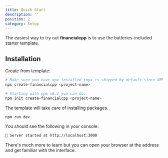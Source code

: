 ```yaml
---
title: Quick Start
description: ''
position: 2
category: Setup
---
```


The easiest way to try out **financialcpp** is to use the batteries-included starter template.

## Installation

Create from template:

<code-group>
  <code-block label="NPX" active>

  ```bash
  # Make sure you have npx installed (npx is shipped by default since NPM 5.2.0) or npm v6.1 or yarn.
  npx create-financialcpp <project-name>
  ```

  </code-block>
  <code-block label="NPM">

  ```bash
  # Starting with npm v6.1 you can do:
  npm init create-financialcpp <project-name>
  ```

  </code-block>
</code-group>

The template will take care of installing packages.

```bash
npm run dev
```

You should see the following in your console:

```bash
🚀 Server started at http://localhost:3000
```

There's much more to learn but you can open your browser at the address and get familiar with the interface.

